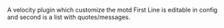 A velocity plugin which customize the motd
First Line is editable in config and second is a list with quotes/messages.
